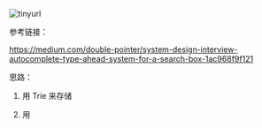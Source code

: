 

![tinyurl](../../pic/tinyurl.png)

参考链接：

https://medium.com/double-pointer/system-design-interview-autocomplete-type-ahead-system-for-a-search-box-1ac968f9f121

思路：

1. 用 Trie 来存储

2. 用